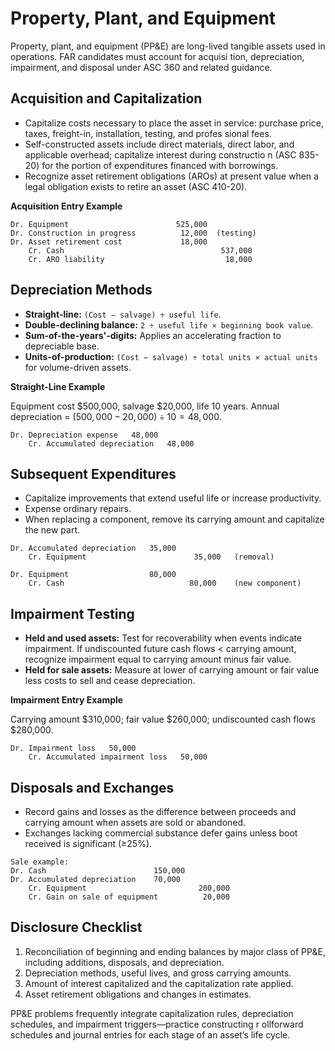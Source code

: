 # Property, Plant, and Equipment

Property, plant, and equipment (PP&E) are long-lived tangible assets used in operations. FAR candidates must account for acquisi
tion, depreciation, impairment, and disposal under ASC 360 and related guidance.

## Acquisition and Capitalization

- Capitalize costs necessary to place the asset in service: purchase price, taxes, freight-in, installation, testing, and profes
sional fees.
- Self-constructed assets include direct materials, direct labor, and applicable overhead; capitalize interest during constructio
n (ASC 835-20) for the portion of expenditures financed with borrowings.
- Recognize asset retirement obligations (AROs) at present value when a legal obligation exists to retire an asset (ASC 410-20).

**Acquisition Entry Example**

```text
Dr. Equipment                        525,000
Dr. Construction in progress          12,000  (testing)
Dr. Asset retirement cost             18,000
    Cr. Cash                                   537,000
    Cr. ARO liability                           18,000
```

## Depreciation Methods

- **Straight-line:** `(Cost − salvage) ÷ useful life`.
- **Double-declining balance:** `2 ÷ useful life × beginning book value`.
- **Sum-of-the-years'-digits:** Applies an accelerating fraction to depreciable base.
- **Units-of-production:** `(Cost − salvage) ÷ total units × actual units` for volume-driven assets.

**Straight-Line Example**

Equipment cost $500,000, salvage $20,000, life 10 years. Annual depreciation = $(500,000 − 20,000) ÷ 10 = 48,000$.

```text
Dr. Depreciation expense   48,000
    Cr. Accumulated depreciation   48,000
```

## Subsequent Expenditures

- Capitalize improvements that extend useful life or increase productivity.
- Expense ordinary repairs.
- When replacing a component, remove its carrying amount and capitalize the new part.

```text
Dr. Accumulated depreciation   35,000
    Cr. Equipment                        35,000   (removal)

Dr. Equipment                  80,000
    Cr. Cash                            80,000    (new component)
```

## Impairment Testing

- **Held and used assets:** Test for recoverability when events indicate impairment. If undiscounted future cash flows < carrying
 amount, recognize impairment equal to carrying amount minus fair value.
- **Held for sale assets:** Measure at lower of carrying amount or fair value less costs to sell and cease depreciation.

**Impairment Entry Example**

Carrying amount $310,000; fair value $260,000; undiscounted cash flows $280,000.

```text
Dr. Impairment loss   50,000
    Cr. Accumulated impairment loss   50,000
```

## Disposals and Exchanges

- Record gains and losses as the difference between proceeds and carrying amount when assets are sold or abandoned.
- Exchanges lacking commercial substance defer gains unless boot received is significant (≥25%).

```text
Sale example:
Dr. Cash                        150,000
Dr. Accumulated depreciation    70,000
    Cr. Equipment                         200,000
    Cr. Gain on sale of equipment          20,000
```

## Disclosure Checklist

1. Reconciliation of beginning and ending balances by major class of PP&E, including additions, disposals, and depreciation.
2. Depreciation methods, useful lives, and gross carrying amounts.
3. Amount of interest capitalized and the capitalization rate applied.
4. Asset retirement obligations and changes in estimates.

PP&E problems frequently integrate capitalization rules, depreciation schedules, and impairment triggers—practice constructing r
ollforward schedules and journal entries for each stage of an asset’s life cycle.
